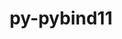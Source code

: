 ---
title: "py-pybind11"
layout: cache
categories: [package, develop-2023-08-27]
meta: {"versions": ["2.10.0", "2.10.1", "2.10.4"], "compilers": ["apple-clang@=14.0.0", "gcc@=11.1.0", "gcc@=11.3.0", "gcc@=12.1.0", "gcc@=7.5.0"], "oss": ["ubuntu18.04", "ubuntu20.04", "ubuntu22.04", "ventura"], "platforms": ["darwin", "linux"], "targets": ["aarch64", "ppc64le", "x86_64_v3"], "stacks": ["data-vis-sdk", "e4s", "e4s-power", "ml-darwin-aarch64-mps", "ml-linux-x86_64-cpu", "ml-linux-x86_64-cuda", "ml-linux-x86_64-rocm", "radiuss", "root", "tutorial"], "num_specs": 23, "num_specs_by_stack": {"root": 23, "ml-darwin-aarch64-mps": 3, "radiuss": 1, "e4s-power": 5, "data-vis-sdk": 1, "e4s": 7, "ml-linux-x86_64-cpu": 5, "ml-linux-x86_64-rocm": 5, "ml-linux-x86_64-cuda": 5, "tutorial": 1}}
spec_details: [{"hash": "u5fp74tkeiehwlolkcwaso5lloa5vuo5", "compiler": "apple-clang@=14.0.0", "versions": ["2.10.1"], "os": "ventura", "platform": "darwin", "target": "aarch64", "variants": ["build_system=cmake", "build_type=Release", "generator=ninja", "~ipo"], "stacks": ["root", "ml-darwin-aarch64-mps"], "size": "-", "tarball": "https://binaries.spack.io/develop-2023-08-27/build_cache/darwin-ventura-aarch64/apple-clang-14.0.0/py-pybind11-2.10.1/darwin-ventura-aarch64-apple-clang-14.0.0-py-pybind11-2.10.1-u5fp74tkeiehwlolkcwaso5lloa5vuo5.spack"}, {"hash": "iryzdnhl3emzhwdpxbbsres2p7zbh4jx", "compiler": "apple-clang@=14.0.0", "versions": ["2.10.4"], "os": "ventura", "platform": "darwin", "target": "aarch64", "variants": ["build_system=cmake", "build_type=Release", "generator=ninja", "~ipo"], "stacks": ["root", "ml-darwin-aarch64-mps"], "size": "-", "tarball": "https://binaries.spack.io/develop-2023-08-27/build_cache/darwin-ventura-aarch64/apple-clang-14.0.0/py-pybind11-2.10.4/darwin-ventura-aarch64-apple-clang-14.0.0-py-pybind11-2.10.4-iryzdnhl3emzhwdpxbbsres2p7zbh4jx.spack"}, {"hash": "zo6vw74scvc3xitf4k4t6c6qfm2ghh3o", "compiler": "apple-clang@=14.0.0", "versions": ["2.10.4"], "os": "ventura", "platform": "darwin", "target": "aarch64", "variants": ["build_system=cmake", "build_type=Release", "generator=ninja", "~ipo"], "stacks": ["root", "ml-darwin-aarch64-mps"], "size": "-", "tarball": "https://binaries.spack.io/develop-2023-08-27/build_cache/darwin-ventura-aarch64/apple-clang-14.0.0/py-pybind11-2.10.4/darwin-ventura-aarch64-apple-clang-14.0.0-py-pybind11-2.10.4-zo6vw74scvc3xitf4k4t6c6qfm2ghh3o.spack"}, {"hash": "zquwkwmq4zsxdbezejz3f2j3epyq655m", "compiler": "gcc@=7.5.0", "versions": ["2.10.4"], "os": "ubuntu18.04", "platform": "linux", "target": "x86_64_v3", "variants": ["build_system=cmake", "build_type=Release", "generator=ninja", "~ipo"], "stacks": ["root", "radiuss"], "size": "-", "tarball": "https://binaries.spack.io/develop-2023-08-27/build_cache/linux-ubuntu18.04-x86_64_v3/gcc-7.5.0/py-pybind11-2.10.4/linux-ubuntu18.04-x86_64_v3-gcc-7.5.0-py-pybind11-2.10.4-zquwkwmq4zsxdbezejz3f2j3epyq655m.spack"}, {"hash": "wbpc455pu4lagvv7zuep2dhjqfffljfj", "compiler": "gcc@=11.1.0", "versions": ["2.10.1"], "os": "ubuntu20.04", "platform": "linux", "target": "ppc64le", "variants": ["build_system=cmake", "build_type=Release", "generator=ninja", "~ipo"], "stacks": ["e4s-power", "root"], "size": "-", "tarball": "https://binaries.spack.io/develop-2023-08-27/build_cache/linux-ubuntu20.04-ppc64le/gcc-11.1.0/py-pybind11-2.10.1/linux-ubuntu20.04-ppc64le-gcc-11.1.0-py-pybind11-2.10.1-wbpc455pu4lagvv7zuep2dhjqfffljfj.spack"}, {"hash": "w2exifirrbkyprs4vlbpe3kd4rhwutk3", "compiler": "gcc@=11.1.0", "versions": ["2.10.1"], "os": "ubuntu20.04", "platform": "linux", "target": "ppc64le", "variants": ["build_system=cmake", "build_type=Release", "generator=ninja", "~ipo"], "stacks": ["e4s-power", "root"], "size": "-", "tarball": "https://binaries.spack.io/develop-2023-08-27/build_cache/linux-ubuntu20.04-ppc64le/gcc-11.1.0/py-pybind11-2.10.1/linux-ubuntu20.04-ppc64le-gcc-11.1.0-py-pybind11-2.10.1-w2exifirrbkyprs4vlbpe3kd4rhwutk3.spack"}, {"hash": "nlvuaqcsivz6a265fugmstkjnm3745pd", "compiler": "gcc@=11.1.0", "versions": ["2.10.4"], "os": "ubuntu20.04", "platform": "linux", "target": "ppc64le", "variants": ["build_system=cmake", "build_type=Release", "generator=ninja", "~ipo"], "stacks": ["e4s-power", "root"], "size": "-", "tarball": "https://binaries.spack.io/develop-2023-08-27/build_cache/linux-ubuntu20.04-ppc64le/gcc-11.1.0/py-pybind11-2.10.4/linux-ubuntu20.04-ppc64le-gcc-11.1.0-py-pybind11-2.10.4-nlvuaqcsivz6a265fugmstkjnm3745pd.spack"}, {"hash": "efi5jjwf3hba3jnsl5ip4j77remdrahh", "compiler": "gcc@=11.1.0", "versions": ["2.10.0"], "os": "ubuntu20.04", "platform": "linux", "target": "ppc64le", "variants": ["build_system=cmake", "build_type=Release", "generator=ninja", "~ipo"], "stacks": ["e4s-power", "root"], "size": "-", "tarball": "https://binaries.spack.io/develop-2023-08-27/build_cache/linux-ubuntu20.04-ppc64le/gcc-11.1.0/py-pybind11-2.10.0/linux-ubuntu20.04-ppc64le-gcc-11.1.0-py-pybind11-2.10.0-efi5jjwf3hba3jnsl5ip4j77remdrahh.spack"}, {"hash": "bri4hkq2vqdcgth5aorg3lzfx7sbfigs", "compiler": "gcc@=11.1.0", "versions": ["2.10.4"], "os": "ubuntu20.04", "platform": "linux", "target": "ppc64le", "variants": ["build_system=cmake", "build_type=Release", "generator=ninja", "~ipo"], "stacks": ["e4s-power", "root"], "size": "-", "tarball": "https://binaries.spack.io/develop-2023-08-27/build_cache/linux-ubuntu20.04-ppc64le/gcc-11.1.0/py-pybind11-2.10.4/linux-ubuntu20.04-ppc64le-gcc-11.1.0-py-pybind11-2.10.4-bri4hkq2vqdcgth5aorg3lzfx7sbfigs.spack"}, {"hash": "maz5qejflfbv67hiboxeyfkunfdjptdo", "compiler": "gcc@=11.1.0", "versions": ["2.10.4"], "os": "ubuntu20.04", "platform": "linux", "target": "x86_64_v3", "variants": ["build_system=cmake", "build_type=Release", "generator=ninja", "~ipo"], "stacks": ["data-vis-sdk", "root"], "size": "-", "tarball": "https://binaries.spack.io/develop-2023-08-27/build_cache/linux-ubuntu20.04-x86_64_v3/gcc-11.1.0/py-pybind11-2.10.4/linux-ubuntu20.04-x86_64_v3-gcc-11.1.0-py-pybind11-2.10.4-maz5qejflfbv67hiboxeyfkunfdjptdo.spack"}, {"hash": "ant4e43lfxrcmf35gu24rkbl57syfmas", "compiler": "gcc@=11.1.0", "versions": ["2.10.4"], "os": "ubuntu20.04", "platform": "linux", "target": "x86_64_v3", "variants": ["build_system=cmake", "build_type=Release", "generator=ninja", "~ipo"], "stacks": ["e4s", "root"], "size": "-", "tarball": "https://binaries.spack.io/develop-2023-08-27/build_cache/linux-ubuntu20.04-x86_64_v3/gcc-11.1.0/py-pybind11-2.10.4/linux-ubuntu20.04-x86_64_v3-gcc-11.1.0-py-pybind11-2.10.4-ant4e43lfxrcmf35gu24rkbl57syfmas.spack"}, {"hash": "zgtvk4rwkzy4fwul37kwqzy3ku6xxwc4", "compiler": "gcc@=11.1.0", "versions": ["2.10.4"], "os": "ubuntu20.04", "platform": "linux", "target": "x86_64_v3", "variants": ["build_system=cmake", "build_type=Release", "generator=ninja", "~ipo"], "stacks": ["e4s", "root"], "size": "-", "tarball": "https://binaries.spack.io/develop-2023-08-27/build_cache/linux-ubuntu20.04-x86_64_v3/gcc-11.1.0/py-pybind11-2.10.4/linux-ubuntu20.04-x86_64_v3-gcc-11.1.0-py-pybind11-2.10.4-zgtvk4rwkzy4fwul37kwqzy3ku6xxwc4.spack"}, {"hash": "szjlxmgdsjq2w6spbn2wokzbr5katlnh", "compiler": "gcc@=11.1.0", "versions": ["2.10.1"], "os": "ubuntu20.04", "platform": "linux", "target": "x86_64_v3", "variants": ["build_system=cmake", "build_type=Release", "generator=ninja", "~ipo"], "stacks": ["e4s", "root"], "size": "-", "tarball": "https://binaries.spack.io/develop-2023-08-27/build_cache/linux-ubuntu20.04-x86_64_v3/gcc-11.1.0/py-pybind11-2.10.1/linux-ubuntu20.04-x86_64_v3-gcc-11.1.0-py-pybind11-2.10.1-szjlxmgdsjq2w6spbn2wokzbr5katlnh.spack"}, {"hash": "ehugoch56ebig5te33t4rjj3cuipsdpo", "compiler": "gcc@=11.1.0", "versions": ["2.10.1"], "os": "ubuntu20.04", "platform": "linux", "target": "x86_64_v3", "variants": ["build_system=cmake", "build_type=Release", "generator=ninja", "~ipo"], "stacks": ["e4s", "root"], "size": "-", "tarball": "https://binaries.spack.io/develop-2023-08-27/build_cache/linux-ubuntu20.04-x86_64_v3/gcc-11.1.0/py-pybind11-2.10.1/linux-ubuntu20.04-x86_64_v3-gcc-11.1.0-py-pybind11-2.10.1-ehugoch56ebig5te33t4rjj3cuipsdpo.spack"}, {"hash": "sxsjnpsrnc6suri7z2f66me7a5oydw7z", "compiler": "gcc@=11.1.0", "versions": ["2.10.4"], "os": "ubuntu20.04", "platform": "linux", "target": "x86_64_v3", "variants": ["build_system=cmake", "build_type=Release", "generator=ninja", "~ipo"], "stacks": ["e4s", "root"], "size": "-", "tarball": "https://binaries.spack.io/develop-2023-08-27/build_cache/linux-ubuntu20.04-x86_64_v3/gcc-11.1.0/py-pybind11-2.10.4/linux-ubuntu20.04-x86_64_v3-gcc-11.1.0-py-pybind11-2.10.4-sxsjnpsrnc6suri7z2f66me7a5oydw7z.spack"}, {"hash": "4c2nhtxeei2yngi4ycwdxk7w4mmu3zz2", "compiler": "gcc@=11.1.0", "versions": ["2.10.1"], "os": "ubuntu20.04", "platform": "linux", "target": "x86_64_v3", "variants": ["build_system=cmake", "build_type=Release", "generator=ninja", "~ipo"], "stacks": ["e4s", "root"], "size": "-", "tarball": "https://binaries.spack.io/develop-2023-08-27/build_cache/linux-ubuntu20.04-x86_64_v3/gcc-11.1.0/py-pybind11-2.10.1/linux-ubuntu20.04-x86_64_v3-gcc-11.1.0-py-pybind11-2.10.1-4c2nhtxeei2yngi4ycwdxk7w4mmu3zz2.spack"}, {"hash": "ytt5dhile2ej2yxz3wmuhgmoszflvuri", "compiler": "gcc@=11.1.0", "versions": ["2.10.4"], "os": "ubuntu20.04", "platform": "linux", "target": "x86_64_v3", "variants": ["build_system=cmake", "build_type=Release", "generator=ninja", "~ipo"], "stacks": ["e4s", "root"], "size": "-", "tarball": "https://binaries.spack.io/develop-2023-08-27/build_cache/linux-ubuntu20.04-x86_64_v3/gcc-11.1.0/py-pybind11-2.10.4/linux-ubuntu20.04-x86_64_v3-gcc-11.1.0-py-pybind11-2.10.4-ytt5dhile2ej2yxz3wmuhgmoszflvuri.spack"}, {"hash": "3rgh2vtyfujuoiot4db3kboauczt6jfr", "compiler": "gcc@=11.3.0", "versions": ["2.10.1"], "os": "ubuntu22.04", "platform": "linux", "target": "x86_64_v3", "variants": ["build_system=cmake", "build_type=Release", "generator=ninja", "~ipo"], "stacks": ["ml-linux-x86_64-cpu", "ml-linux-x86_64-rocm", "root", "ml-linux-x86_64-cuda"], "size": "-", "tarball": "https://binaries.spack.io/develop-2023-08-27/build_cache/linux-ubuntu22.04-x86_64_v3/gcc-11.3.0/py-pybind11-2.10.1/linux-ubuntu22.04-x86_64_v3-gcc-11.3.0-py-pybind11-2.10.1-3rgh2vtyfujuoiot4db3kboauczt6jfr.spack"}, {"hash": "5tibvbakxn5an6lvppminceeqslbrjrn", "compiler": "gcc@=11.3.0", "versions": ["2.10.4"], "os": "ubuntu22.04", "platform": "linux", "target": "x86_64_v3", "variants": ["build_system=cmake", "build_type=Release", "generator=ninja", "~ipo"], "stacks": ["ml-linux-x86_64-cpu", "ml-linux-x86_64-rocm", "root", "ml-linux-x86_64-cuda"], "size": "-", "tarball": "https://binaries.spack.io/develop-2023-08-27/build_cache/linux-ubuntu22.04-x86_64_v3/gcc-11.3.0/py-pybind11-2.10.4/linux-ubuntu22.04-x86_64_v3-gcc-11.3.0-py-pybind11-2.10.4-5tibvbakxn5an6lvppminceeqslbrjrn.spack"}, {"hash": "lb5ekulkqqookqij7eupdtproev2endk", "compiler": "gcc@=11.3.0", "versions": ["2.10.4"], "os": "ubuntu22.04", "platform": "linux", "target": "x86_64_v3", "variants": ["build_system=cmake", "build_type=Release", "generator=ninja", "~ipo"], "stacks": ["ml-linux-x86_64-cpu", "ml-linux-x86_64-rocm", "root", "ml-linux-x86_64-cuda"], "size": "-", "tarball": "https://binaries.spack.io/develop-2023-08-27/build_cache/linux-ubuntu22.04-x86_64_v3/gcc-11.3.0/py-pybind11-2.10.4/linux-ubuntu22.04-x86_64_v3-gcc-11.3.0-py-pybind11-2.10.4-lb5ekulkqqookqij7eupdtproev2endk.spack"}, {"hash": "vqh4bg53aum3aunviszdhyok7pbcgi6r", "compiler": "gcc@=11.3.0", "versions": ["2.10.4"], "os": "ubuntu22.04", "platform": "linux", "target": "x86_64_v3", "variants": ["build_system=cmake", "build_type=Release", "generator=ninja", "~ipo"], "stacks": ["ml-linux-x86_64-cpu", "ml-linux-x86_64-rocm", "root", "ml-linux-x86_64-cuda"], "size": "-", "tarball": "https://binaries.spack.io/develop-2023-08-27/build_cache/linux-ubuntu22.04-x86_64_v3/gcc-11.3.0/py-pybind11-2.10.4/linux-ubuntu22.04-x86_64_v3-gcc-11.3.0-py-pybind11-2.10.4-vqh4bg53aum3aunviszdhyok7pbcgi6r.spack"}, {"hash": "aejb5sc3awd3lwpasz7cwvmjmjvkhuwz", "compiler": "gcc@=11.3.0", "versions": ["2.10.4"], "os": "ubuntu22.04", "platform": "linux", "target": "x86_64_v3", "variants": ["build_system=cmake", "build_type=Release", "generator=ninja", "~ipo"], "stacks": ["ml-linux-x86_64-cpu", "ml-linux-x86_64-rocm", "root", "ml-linux-x86_64-cuda"], "size": "-", "tarball": "https://binaries.spack.io/develop-2023-08-27/build_cache/linux-ubuntu22.04-x86_64_v3/gcc-11.3.0/py-pybind11-2.10.4/linux-ubuntu22.04-x86_64_v3-gcc-11.3.0-py-pybind11-2.10.4-aejb5sc3awd3lwpasz7cwvmjmjvkhuwz.spack"}, {"hash": "7trwnbou4avk2izismtcf7tt2z5ja6xj", "compiler": "gcc@=12.1.0", "versions": ["2.10.4"], "os": "ubuntu22.04", "platform": "linux", "target": "x86_64_v3", "variants": ["build_system=cmake", "build_type=Release", "generator=ninja", "~ipo"], "stacks": ["root", "tutorial"], "size": "-", "tarball": "https://binaries.spack.io/develop-2023-08-27/build_cache/linux-ubuntu22.04-x86_64_v3/gcc-12.1.0/py-pybind11-2.10.4/linux-ubuntu22.04-x86_64_v3-gcc-12.1.0-py-pybind11-2.10.4-7trwnbou4avk2izismtcf7tt2z5ja6xj.spack"}]
---
